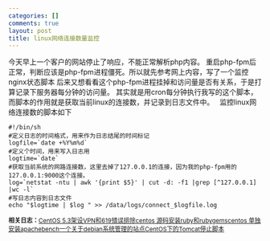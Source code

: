 ```yaml
--- 
categories: []
comments: true
layout: post
title: linux网络连接数量监控
---
```

今天早上一个客户的网站停止了响应，不能正常解析php内容。
重启php-fpm后正常，判断应该是php-fpm进程僵死。所以就先参考网上内容，写了一个监控nginx状态脚本
后来又想看看这个php-fpm进程挂掉和访问量是否有关系，于是打算记录下服务器每分钟的访问量。
其实就是用cron每分钟执行我写的这个脚本，而脚本的作用就是获取当前linux的连接数，并记录到日志文件中。
 
监控linux网络连接数的脚本如下
 




``` 
#!/bin/sh
#定义日志的时间格式，用来作为日志结尾的时间标记
logfile=`date +%Y%m%d`
#定义个时间，用来写入日志用
logtime=`date`
#获取当前系统的网路连接数，这里去掉了127.0.0.1的连接，因为我的php-fpm用的127.0.0.1:9000这个连接。
log=`netstat -ntu | awk '{print $5}' | cut -d: -f1 |grep [^127.0.0.1] |wc -l`
#写日志内容到日志文件
echo "$logtime | $log " >> /data/logs/connect_$logfile.log
```


<div id="related_log" style="font-size:12px">
<b>相关日志：</b><a href="http://xinlogs.com/centos_VPN_Howto">CentOS 5.3架设VPN和619错误排除</a><a href="http://xinlogs.com/centos-install-ruby-rubygems">centos 源码安装ruby和rubygems</a><a href="http://xinlogs.com/install-ApacheBench-on-CentOS-without-Apache">centos 单独安装apachebench</a><a href="http://xinlogs.com/debian-administration-site">一个关于debian系统管理的站点</a><a href="http://xinlogs.com/post/108">CentOS下的Tomcat停止脚本</a>
</div>
